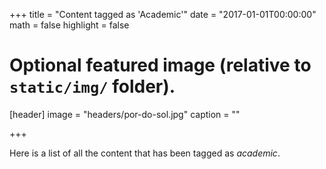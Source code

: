 +++
title = "Content tagged as 'Academic'"
date = "2017-01-01T00:00:00"
math = false
highlight = false

# Optional featured image (relative to `static/img/` folder).
[header]
image = "headers/por-do-sol.jpg"
caption = ""

+++

Here is a list of all the content that has been tagged as *academic*.
